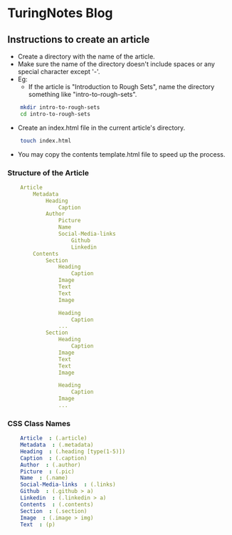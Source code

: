 # TuringNotes Blog

## Instructions to create an article
- Create a directory with the name of the article.
- Make sure the name of the directory doesn't include spaces or any special character except '-'.
- Eg:
    -  If the article is "Introduction to Rough Sets", name the directory something like "intro-to-rough-sets".

```bash
    mkdir intro-to-rough-sets
    cd intro-to-rough-sets
```
- Create an index.html file in the current article's directory.
```bash
    touch index.html
```
- You may copy the contents template.html file to speed up the process.

### Structure of the Article
```yml
    Article
        Metadata
            Heading
                Caption
            Author
                Picture
                Name
                Social-Media-links
                    Github
                    Linkedin
        Contents
            Section
                Heading
                    Caption
                Image
                Text
                Text
                Image

                Heading
                    Caption
                ...
            Section
                Heading
                    Caption
                Image
                Text
                Text
                Image

                Heading
                    Caption
                Image
                ...
```

### CSS Class Names
```yml
    Article  : (.article)
    Metadata  : (.metadata)
    Heading  : (.heading [type(1-5)])
    Caption  : (.caption)
    Author  : (.author)
    Picture  : (.pic)
    Name  : (.name)
    Social-Media-links  : (.links)
    Github  : (.github > a)
    Linkedin  : (.linkedin > a)
    Contents  : (.contents)
    Section  : (.section)
    Image  : (.image > img)
    Text  : (p)
```